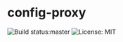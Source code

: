 # config-proxy

![Build status:master](https://travis-ci.org/hkra/config-proxy.svg?branch=master)
![License: MIT](https://img.shields.io/github/license/mashape/apistatus.svg)
